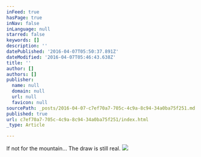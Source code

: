 ```yaml
---
inFeed: true
hasPage: true
inNav: false
inLanguage: null
starred: false
keywords: []
description: ''
datePublished: '2016-04-07T05:50:37.891Z'
dateModified: '2016-04-07T05:46:43.638Z'
title: ''
author: []
authors: []
publisher:
  name: null
  domain: null
  url: null
  favicon: null
sourcePath: _posts/2016-04-07-c7ef70a7-705c-4c9a-8c94-34a0ba75f251.md
published: true
url: c7ef70a7-705c-4c9a-8c94-34a0ba75f251/index.html
_type: Article

---
```

If not for the mountain... The draw is still real.
![](https://the-grid-user-content.s3-us-west-2.amazonaws.com/0ebe406b-c8d5-4d7d-aec1-73afea9a2640.jpg)